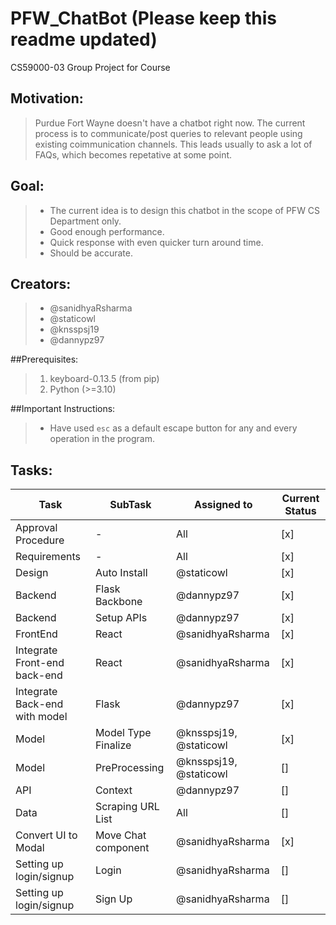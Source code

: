 # PFW_ChatBot (Please keep this readme updated)

CS59000-03 Group Project for Course

## Motivation:
> Purdue Fort Wayne doesn't have a chatbot right now. The current process is to communicate/post queries to relevant people using existing coimmunication channels. This leads usually to ask a lot of FAQs, which becomes repetative at some point.

## Goal:
> * The current idea is to design this chatbot in the scope of PFW CS Department only.
> * Good enough performance.
> * Quick response with even quicker turn around time.
> * Should be accurate.

## Creators:
> * @sanidhyaRsharma
> * @staticowl
> * @knsspsj19
> * @dannypz97

##Prerequisites:
> 1. keyboard-0.13.5 (from pip)
> 2. Python (>=3.10)

##Important Instructions:
> * Have used `esc` as a default escape button for any and every operation in the program.

## Tasks:
| Task                          | SubTask             | Assigned to            | Current Status | 
|-------------------------------|---------------------|------------------------|----------------|
| Approval Procedure            | -                   | All                    | [x]            |
| Requirements                  | -                   | All                    | [x]            |
| Design                        | Auto Install        | @staticowl             | [x]            |
| Backend                       | Flask Backbone      | @dannypz97             | [x]            |
| Backend                       | Setup APIs          | @dannypz97             | [x]            |
| FrontEnd                      | React               | @sanidhyaRsharma       | [x]            |
| Integrate Front-end back-end  | React               | @sanidhyaRsharma       | [x]            |
| Integrate Back-end with model | Flask               | @dannypz97             | [x]            |
| Model                         | Model Type Finalize | @knsspsj19, @staticowl | [x]            |
| Model                         | PreProcessing       | @knsspsj19, @staticowl | []             |
| API                           | Context             | @dannypz97             | []             |
| Data                          | Scraping URL List   | All                    | []             |
| Convert UI to Modal           | Move Chat component | @sanidhyaRsharma       | [x]            |
| Setting up login/signup       | Login               | @sanidhyaRsharma       | []             |
| Setting up login/signup       | Sign Up             | @sanidhyaRsharma       | []             |
